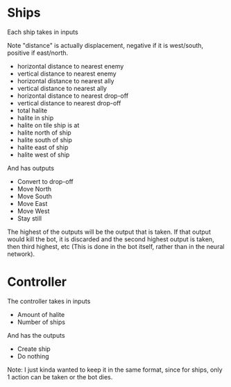 # Ships

Each ship takes in inputs

Note "distance" is actually displacement, negative if it is west/south, positive if east/north.

* horizontal distance to nearest enemy
* vertical distance to nearest enemy
* horizontal distance to nearest ally
* vertical distance to nearest ally
* horizontal distance to nearest drop-off
* vertical distance to nearest drop-off
* total halite
* halite in ship
* halite on tile ship is at
* halite north of ship
* halite south of ship
* halite east of ship
* halite west of ship



And has outputs

* Convert to drop-off
* Move North
* Move South
* Move East
* Move West
* Stay still

The highest of the outputs will be the output that is taken. If that output would kill the bot, it is discarded and the second highest output is taken, then third highest, etc (This is done in the bot itself, rather than in the neural network).



# Controller

The controller takes in inputs

* Amount of halite
* Number of ships



And has the outputs

* Create ship
* Do nothing

Note: I just kinda wanted to keep it in the same format, since for ships, only 1 action can be taken or the bot dies.